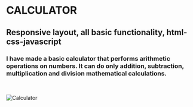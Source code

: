 # CALCULATOR

## Responsive layout, all basic functionality, html-css-javascript

### I have made a basic calculator that performs arithmetic operations on numbers. It can do only addition, subtraction, multiplication and division mathematical calculations.

<br/>


![Calculator](https://user-images.githubusercontent.com/101567054/212978960-a4c529f4-d9a5-48d6-9610-c1cfee299d11.png)
